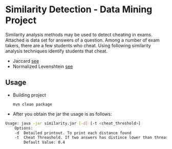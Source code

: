 # Similarity Detection - Data Mining Project

Similarity analysis methods may be used to detect cheating in exams. Attached is data set for
answers of a question. Among a number of exam takers, there are a few students who cheat.
Using following similarity analysis techniques identify students that cheat.
* Jaccard [see](./src/main/java/com/maemresen/datamining/project/similarity/detector/distance/JaccardCheatDetector.java)
* Normalized Levenshtein [see](./src/main/java/com/maemresen/datamining/project/similarity/detector/distance/NormalizedLevenshteinCheatDetector.java)

## Usage
* Building project
    ```
    mvn clean package
    ```
* After you obtain the jar the usage is as follows:
````bash
Usage: java -jar similarity.jar [-d] [-t <cheat_threshold>]
    Options:
    -d  Detailed printout. To print each distance found
    -t  Cheat Threashold. If two answers has distince lower than threashold than it is a cheat.
        Default Value: 0.4
````


